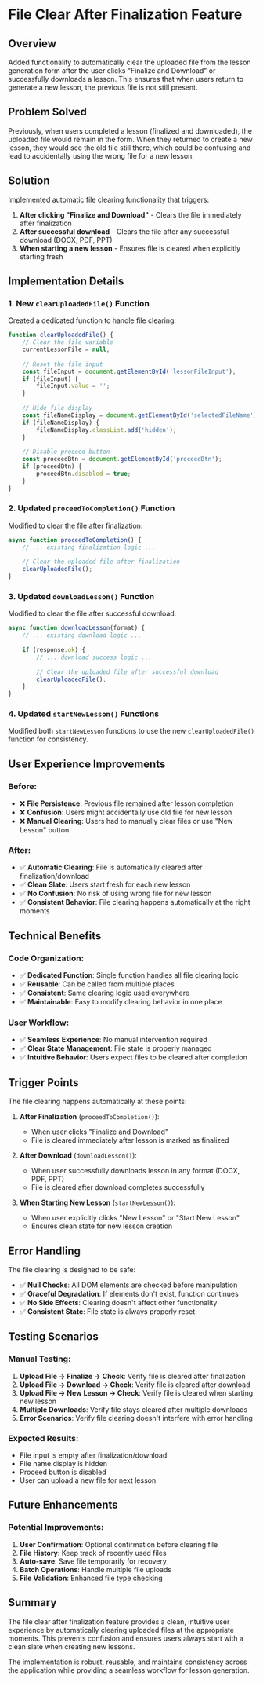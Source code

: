 # File Clear After Finalization Feature

## Overview
Added functionality to automatically clear the uploaded file from the lesson generation form after the user clicks "Finalize and Download" or successfully downloads a lesson. This ensures that when users return to generate a new lesson, the previous file is not still present.

## Problem Solved
Previously, when users completed a lesson (finalized and downloaded), the uploaded file would remain in the form. When they returned to create a new lesson, they would see the old file still there, which could be confusing and lead to accidentally using the wrong file for a new lesson.

## Solution
Implemented automatic file clearing functionality that triggers:
1. **After clicking "Finalize and Download"** - Clears the file immediately after finalization
2. **After successful download** - Clears the file after any successful download (DOCX, PDF, PPT)
3. **When starting a new lesson** - Ensures file is cleared when explicitly starting fresh

## Implementation Details

### 1. **New `clearUploadedFile()` Function**
Created a dedicated function to handle file clearing:

```javascript
function clearUploadedFile() {
    // Clear the file variable
    currentLessonFile = null;
    
    // Reset the file input
    const fileInput = document.getElementById('lessonFileInput');
    if (fileInput) {
        fileInput.value = '';
    }
    
    // Hide file display
    const fileNameDisplay = document.getElementById('selectedFileName');
    if (fileNameDisplay) {
        fileNameDisplay.classList.add('hidden');
    }
    
    // Disable proceed button
    const proceedBtn = document.getElementById('proceedBtn');
    if (proceedBtn) {
        proceedBtn.disabled = true;
    }
}
```

### 2. **Updated `proceedToCompletion()` Function**
Modified to clear the file after finalization:

```javascript
async function proceedToCompletion() {
    // ... existing finalization logic ...
    
    // Clear the uploaded file after finalization
    clearUploadedFile();
}
```

### 3. **Updated `downloadLesson()` Function**
Modified to clear the file after successful download:

```javascript
async function downloadLesson(format) {
    // ... existing download logic ...
    
    if (response.ok) {
        // ... download success logic ...
        
        // Clear the uploaded file after successful download
        clearUploadedFile();
    }
}
```

### 4. **Updated `startNewLesson()` Functions**
Modified both `startNewLesson` functions to use the new `clearUploadedFile()` function for consistency.

## User Experience Improvements

### Before:
- ❌ **File Persistence**: Previous file remained after lesson completion
- ❌ **Confusion**: Users might accidentally use old file for new lesson
- ❌ **Manual Clearing**: Users had to manually clear files or use "New Lesson" button

### After:
- ✅ **Automatic Clearing**: File is automatically cleared after finalization/download
- ✅ **Clean Slate**: Users start fresh for each new lesson
- ✅ **No Confusion**: No risk of using wrong file for new lesson
- ✅ **Consistent Behavior**: File clearing happens automatically at the right moments

## Technical Benefits

### Code Organization:
- ✅ **Dedicated Function**: Single function handles all file clearing logic
- ✅ **Reusable**: Can be called from multiple places
- ✅ **Consistent**: Same clearing logic used everywhere
- ✅ **Maintainable**: Easy to modify clearing behavior in one place

### User Workflow:
- ✅ **Seamless Experience**: No manual intervention required
- ✅ **Clear State Management**: File state is properly managed
- ✅ **Intuitive Behavior**: Users expect files to be cleared after completion

## Trigger Points

The file clearing happens automatically at these points:

1. **After Finalization** (`proceedToCompletion()`):
   - When user clicks "Finalize and Download"
   - File is cleared immediately after lesson is marked as finalized

2. **After Download** (`downloadLesson()`):
   - When user successfully downloads lesson in any format (DOCX, PDF, PPT)
   - File is cleared after download completes successfully

3. **When Starting New Lesson** (`startNewLesson()`):
   - When user explicitly clicks "New Lesson" or "Start New Lesson"
   - Ensures clean state for new lesson creation

## Error Handling

The file clearing is designed to be safe:
- ✅ **Null Checks**: All DOM elements are checked before manipulation
- ✅ **Graceful Degradation**: If elements don't exist, function continues
- ✅ **No Side Effects**: Clearing doesn't affect other functionality
- ✅ **Consistent State**: File state is always properly reset

## Testing Scenarios

### Manual Testing:
1. **Upload File → Finalize → Check**: Verify file is cleared after finalization
2. **Upload File → Download → Check**: Verify file is cleared after download
3. **Upload File → New Lesson → Check**: Verify file is cleared when starting new lesson
4. **Multiple Downloads**: Verify file stays cleared after multiple downloads
5. **Error Scenarios**: Verify file clearing doesn't interfere with error handling

### Expected Results:
- File input is empty after finalization/download
- File name display is hidden
- Proceed button is disabled
- User can upload a new file for next lesson

## Future Enhancements

### Potential Improvements:
1. **User Confirmation**: Optional confirmation before clearing file
2. **File History**: Keep track of recently used files
3. **Auto-save**: Save file temporarily for recovery
4. **Batch Operations**: Handle multiple file uploads
5. **File Validation**: Enhanced file type checking

## Summary

The file clear after finalization feature provides a clean, intuitive user experience by automatically clearing uploaded files at the appropriate moments. This prevents confusion and ensures users always start with a clean slate when creating new lessons.

The implementation is robust, reusable, and maintains consistency across the application while providing a seamless workflow for lesson generation.
